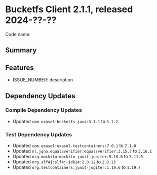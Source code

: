 # Bucketfs Client 2.1.1, released 2024-??-??

Code name:

## Summary

## Features

* ISSUE_NUMBER: description

## Dependency Updates

### Compile Dependency Updates

* Updated `com.exasol:bucketfs-java:3.1.1` to `3.1.2`

### Test Dependency Updates

* Updated `com.exasol:exasol-testcontainers:7.0.1` to `7.1.0`
* Updated `nl.jqno.equalsverifier:equalsverifier:3.15.7` to `3.16.1`
* Updated `org.mockito:mockito-junit-jupiter:5.10.0` to `5.11.0`
* Updated `org.slf4j:slf4j-jdk14:2.0.12` to `2.0.13`
* Updated `org.testcontainers:junit-jupiter:1.19.6` to `1.19.7`
